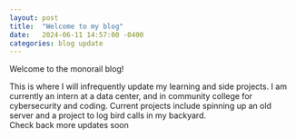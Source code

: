 ```yaml
---
layout: post
title:  "Welcome to my blog"
date:   2024-06-11 14:57:00 -0400
categories: blog update
---
```

Welcome to the monorail blog!

This is where I will infrequently update my learning and side projects. 
I am currently an intern at a data center, and in community college for cybersecurity and coding.
Current projects include spinning up an old server and a project to log bird calls in my backyard.  
Check back more updates soon 
